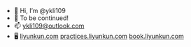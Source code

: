 - 👋 Hi, I’m @ykli109
- 👀 To be continued!
- 📫 ykli109@outlook.com
- 🖥 [liyunkun.com](http://liyunkun.com) [practices.liyunkun.com](http://practices.liyunkun.com) [book.liyunkun.com](http://book.liyunkun.com)
